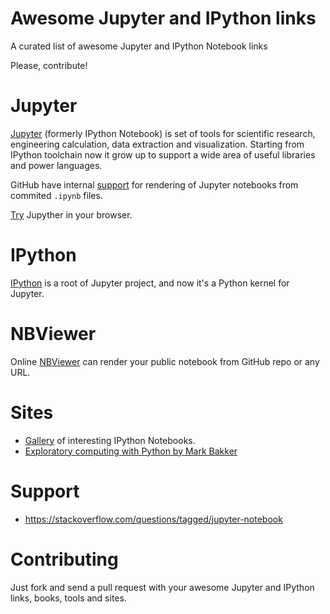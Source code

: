# Awesome Jupyter and IPython links
A curated list of awesome Jupyter and IPython Notebook links

Please, contribute!

# Jupyter

[Jupyter](http://jupyter.org) (formerly IPython Notebook) is set of tools for scientific research, engineering calculation, data extraction and visualization. Starting from IPython toolchain now it grow up to support a wide area of useful libraries and power languages.

GitHub have internal [support](https://github.com/blog/1995-github-jupyter-notebooks-3) for rendering of Jupyter notebooks from commited `.ipynb` files.

[Try](https://try.jupyter.org/) Jupyther in your browser.

# IPython

[IPython](http://ipython.org/) is a root of Jupyter project, and now it's a Python kernel for Jupyter.

# NBViewer

Online [NBViewer](https://nbviewer.jupyter.org/) can render your public notebook from GitHub repo or any URL.

# Sites

* [Gallery](https://github.com/ipython/ipython/wiki/A-gallery-of-interesting-IPython-Notebooks) of interesting IPython Notebooks.
* [Exploratory computing with Python by Mark Bakker](http://mbakker7.github.io/exploratory_computing_with_python/)

# Support

* https://stackoverflow.com/questions/tagged/jupyter-notebook

# Contributing

Just fork and send a pull request with your awesome Jupyter and IPython links, books, tools and sites.
